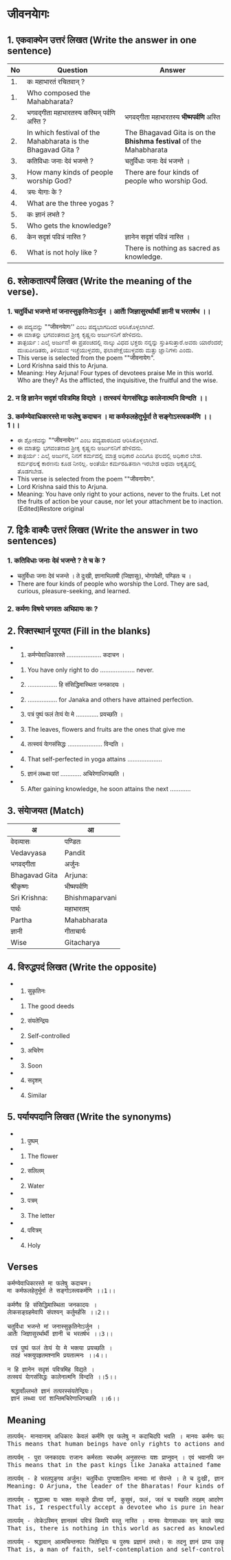 # जीवनयाेगः
## 1. एकवाक्येन उत्तरं लिखत (Write the answer in one sentence)
|No|Question|Answer|
|-|-|-|
|1.| कः महाभारतं रचितवान् ?||
|1.| Who composed the Mahabharata?||
|2.| भगवद्गीता महाभारतस्य कस्मिन् पर्वणि अस्ति ?|भगवद्गीता महाभारतस्य **भीष्मपर्वणि** अस्ति |
|2.| In which festival of the Mahabharata is the Bhagavad Gita ?|The Bhagavad Gita is on the **Bhishma festival** of the Mahabharata |
|3.| कतिविधाः जनाः देवं भजन्ते ?|चतुर्विधाः जनाः देवं भजन्ते ।|
|3.| How many kinds of people worship God?|There are four kinds of people who worship God.|
|4.| त्रयः याेगाः के ?||
|4.| What are the three yogas ?||
|5.| कः ज्ञानं लभते ?||
|5.| Who gets the knowledge?||
|6.| केन सदृशं पवित्रं नास्ति ?|ज्ञानेन सदृशं पवित्रं नास्ति ।|
|6.| What is not holy like ?|There is nothing as sacred as knowledge.|


## 6. श्लाेकतात्पर्यं लिखत (Write the meaning of the verse).
### 1. चतुर्विधा भजन्ते मां जनास्सुकृतिनाेऽर्जुन । आर्ताे जिज्ञासुरर्थार्थी ज्ञानी च भरतर्षभ ।।
* ಈ ಪದ್ಯವನ್ನು "“जीवनयाेगः'' ಎಂಬ ಪದ್ಯಭಾಗದಿಂದ ಆರಿಸಿಕೊಳ್ಳಲಾಗಿದೆ.
* ಈ ಮಾತನ್ನು ಭಗವಂತನಾದ ಶ್ರೀಕೃ ಕೃಷ್ಣನು ಅರ್ಜುನನಿಗೆ ಹೇಳಿದನು.
* ತಾತ್ಪರ್ಯ : ಎಲೈ ಅರ್ಜುನ! ಈ ಪ್ರಪಂಚದಲ್ಲಿ ನಾಲ್ಕು ವಿಧದ ಭಕ್ತರು ನನ್ನನ್ನು ಸ್ತುತಿಸುತ್ತಾರೆ.ಅವರು ಯಾರೆಂದರೆ; ದುಃಖಪೀಡಿತರು, ತಿಳಿಯುವ ಇಚ್ಚೆಯುಳ್ಳವರು, ಫಲಾಪೇಕ್ಷೆಯುಳ್ಳವರು ಮತ್ತು ಜ್ಞಾನಿಗಳು ಎಂದು.
* This verse is selected from the poem ""जीवनायेगः".
* Lord Krishna said this to Arjuna.
* Meaning: Hey Arjuna! Four types of devotees praise Me in this world. Who are they? As the afflicted, the inquisitive, the fruitful and the wise.

### 2. न हि ज्ञानेन सदृशं पवित्रमिह विद्यते । तत्स्वयं याेगसंसिद्धः कालेनात्मनि विन्दति ।।

### 3. कर्मण्येवाधिकारस्ते मा फलेषु कदाचन । मा कर्मफलहेतुर्भूर्मा ते सङ्गाेऽस्त्वकर्मणि ।।1।। 
* ಈ ಶ್ಲೋಕವನ್ನು "“जीवनायेगः'' ಎಂಬ ಪದ್ಯಪಾಠದಿಂದ ಆರಿಸಿಕೊಳ್ಳಲಾಗಿದೆ.
* ಈ ಮಾತನ್ನು ಭಗವಂತನಾದ ಶ್ರೀಕೃ ಕೃಷ್ಣನು ಅರ್ಜುನನಿಗೆ ಹೇಳಿದನು.
* ತಾತ್ಪರ್ಯ : ಎಲೈ ಅರ್ಜುನ, ನಿನಗೆ ಕರ್ಮದಲ್ಲಿ ಮಾತ್ರ ಅಧಿಕಾರ ಎಂದಿಗೂ ಫಲದಲ್ಲಿ ಅಧಿಕಾರ ಬೇಡ. ಕರ್ಮಫಲಕ್ಕೆ ಕಾರಣನು ಕೂಡ ನೀನಲ್ಲ. ಅಂತೆಯೇ ಕರ್ಮರಹಿತನಾಗಿ ಇರಬೇಡ ಅಥವಾ ಅಕೃತ್ಯದಲ್ಲಿ ತೊಡಗಬೇಡ.
* This verse is selected from the poem ""जीवनायेगः".
* Lord Krishna said this to Arjuna.
* Meaning: You have only right to your actions, never to the fruits. Let not the fruits of action be your cause, nor let your attachment be to inaction.(Edited)Restore original

## 7. द्वित्रैः वाक्यैः उत्तरं लिखत (Write the answer in two sentences)
### 1. कतिविधाः जनाः देवं भजन्ते ? ते च के ?
* चतुर्विधाः जनाः देवं भजन्ते । ते दुःखी, ज्ञानाभिलाषी (जिज्ञासुः), भोगापेक्षी, पण्डितः च ।
* There are four kinds of people who worship the Lord. They are sad, curious, pleasure-seeking, and learned.
### 2. कर्मणः विषये भगवतः अभिप्रायः कः ? 
## 2. रिक्तस्थानं पूरयत (Fill in the blanks)
* 1. कर्मण्येवाधिकारस्ते .................... कदाचन ।
* 1. You have only right to do .................... never.
* 2. ................. हि संसिद्धिमास्थिता जनकादयः ।
* 2. ................. for Janaka and others have attained perfection.
* 3. पत्रं पुष्पं फलं ताेयं याे मे ............. प्रयच्छति ।
* 3. The leaves, flowers and fruits are the ones that give me
* 4. तत्स्वयं याेगसंसिद्धः .................... विन्दति ।
* 4. That self-perfected in yoga attains ....................
* 5. ज्ञानं लब्ध्वा परां ............ अचिरेणाधिगच्छति ।
* 5. After gaining knowledge, he soon attains the next ............

## 3. संयाेजयत (Match)
| अ |आ|
|-|-|
| वेदव्यासः |पण्डितः|
| Vedavyasa |Pandit|
| भगवद्गीता| अर्जुनः|
| Bhagavad Gita| Arjuna:|
| श्रीकृष्णः| भीष्मपर्वणि|
| Sri Krishna:| Bhishmaparvani|
| पार्थः |महाभारतम्|
| Partha |Mahabharata|
| ज्ञानी| गीताचार्यः|
| Wise| Gitacharya|
## 4. विरुद्धपदं लिखत (Write the opposite)
* 1. सुकृतिनः
* 1. The good deeds
* 2. संयतेन्द्रियः
* 2. Self-controlled
* 3. अचिरेण
* 3. Soon
* 4. सदृशम्
* 4. Similar
## 5. पर्यायपदानि लिखत (Write the synonyms)
* 1. पुष्पम्
* 1. The flower
* 2. सलिलम्
* 2. Water
* 3. पत्रम्
* 3. The letter
* 4. पवित्रम्
* 4. Holy

## Verses
<pre>
कर्मण्येवाधिकारस्ते मा फलेषु कदाचन।
मा कर्मफलहेतुर्भूर्मा ते सङ्गोऽस्त्वकर्मणि ।।1।।
  
कर्मणैव हि संसिद्धिमास्थिता जनकादयः ।
लाेकसङ्ग्रहमेवापि संपश्यन् कर्तुमर्हसि ।।2।।
  
चतुर्विधा भजन्ते मां जनास्सुकृतिनाेऽर्जुन ।
आर्ताे जिज्ञासुरर्थार्थी ज्ञानी च भरतर्षभ ।।3।।
  
 पत्रं पुष्पं फलं ताेयं याे मे भक्त्या प्रयच्छति ।
 तदहं भक्त्युपहृतमश्नामि प्रयतात्मनः ।।4।।
  
न हि ज्ञानेन सदृशं पवित्रमिह विद्यते ।
तत्स्वयं याेगसंसिद्धः कालेनात्मनि विन्दति ।।5।।
  
 श्रद्धावाँल्लभते ज्ञानं तत्परस्संयतेन्द्रियः।
 ज्ञानं लब्ध्वा परां शान्तिमचिरेणाधिगच्छति ।।6।।
</pre>
## Meaning
<pre>
तात्पर्यम्- मानवानाम् अधिकारः केवलं कर्मणि एव फलेषु न कदाचिदपि भवति । मानवः कर्मणः फलस्य स्वामी, कर्मणः कारणं वा नास्ति । किन्तु अकर्मणि आसक्तिः न भवतु ।
This means that human beings have only rights to actions and never to fruits. Man is not the master of the fruits of action, or the cause of action. But don’t be attached to inaction.

तात्पर्यम् - पुरा जनकादयः राजानः कर्मरताः स्वधर्मम् अनुसरन्तः यशः प्राप्नुवन् । एवं भवानपि जनानां मार्गदर्शनं, धर्मञ्च लक्ष्यीकृत्य एव स्वकर्म अनुसरतु।
This means that in the past kings like Janaka attained fame by following their own religion by performing rituals. Thus, you too should follow your actions with the aim of guiding people and religion.

तात्पर्यम् - हे भरतपुङ्गव अर्जुन! चतुर्विधाः पुण्यशालिनः मानवाः मां सेवन्ते । ते च दुःखी, ज्ञानाभिलाषी, ऐहिकभाेगापेक्षी पण्डितः च ।
Meaning: O Arjuna, the leader of the Bharatas! Four kinds of pious human beings serve Me. They are also miserable, seeking knowledge, and wise in their desire for worldly shares.

तात्पर्यम् - शुद्धात्मा यः भक्तः मत्कृते प्रीत्या पर्णं, कुसुमं, फलं, जलं च यच्छति तदहम् आदरेण स्वीकराेमि ।
That is, I respectfully accept a devotee who is pure in heart and lovingly offers leaves, flowers, fruits and water for My sake.

तात्पर्यम् - लाेकेऽस्मिन् ज्ञानसमं पवित्रं किमपि वस्तु नास्ति । मानवः याेगसाधकः सन् काले सम्प्राप्ते स्वयम् अनुभवेन तत् ज्ञातुं शक्नाेति ।
That is, there is nothing in this world as sacred as knowledge. That a human being, being a practitioner of yoga, can learn it by experience himself when the time comes.

तात्पर्यम् - श्रद्धावान् आत्मचिन्तनपरः जितेन्द्रियः च पुरुषः प्रज्ञानं लभते। सः तदनु ज्ञानं प्राप्य उत्कृष्टां शान्तिं शीघ्रमेव प्राप्नाेति ।
That is, a man of faith, self-contemplation and self-control attains wisdom. He then attains knowledge and soon attains excellent peace.
</pre>
